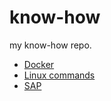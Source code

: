 # know-how
my know-how repo.

- [Docker](/matse/know-how/src/branch/main/docker)
- [Linux commands](/matse/know-how/src/branch/main/linux)
- [SAP](/matse/know-how/src/branch/main/sap)